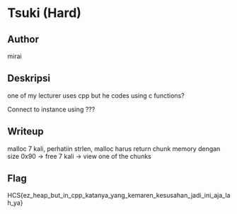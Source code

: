 # Tsuki (Hard)

## Author
mirai

## Deskripsi
one of my lecturer uses cpp but he codes using c functions?

Connect to instance using ???

## Writeup
malloc 7 kali, perhatiin strlen, malloc harus return chunk memory dengan size 0x90 -> free 7 kali -> view one of the chunks

## Flag
HCS{ez_heap_but_in_cpp_katanya_yang_kemaren_kesusahan_jadi_ini_aja_lah_ya}

